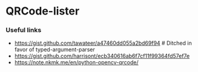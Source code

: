 # QRCode-lister

### Useful links

- https://gist.github.com/tawateer/a47460dd055a2bd69f94 # Ditched in favor of typed-argument-parser
- https://gist.github.com/harrisont/ecb340616ab6f7cf11f99364fd57ef7e
- https://note.nkmk.me/en/python-opencv-qrcode/